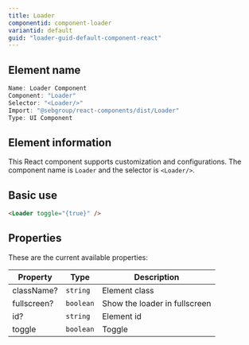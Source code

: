 ```yaml
---
title: Loader
componentid: component-loader
variantid: default
guid: "loader-guid-default-component-react"
---
```


## Element name

```javascript
Name: Loader Component
Component: "Loader"
Selector: "<Loader/>"
Import: "@sebgroup/react-components/dist/Loader"
Type: UI Component
```

## Element information

This React component supports customization and configurations. The component name is `Loader` and the selector is `<Loader/>`.

## Basic use

```html
<Loader toggle="{true}" />
```

## Properties

These are the current available properties:

| Property    | Type      | Description                   |
| ----------- | --------- | ----------------------------- |
| className?  | `string`  | Element class                 |
| fullscreen? | `boolean` | Show the loader in fullscreen |
| id?         | `string`  | Element id                    |
| toggle      | `boolean` | Toggle                        |
